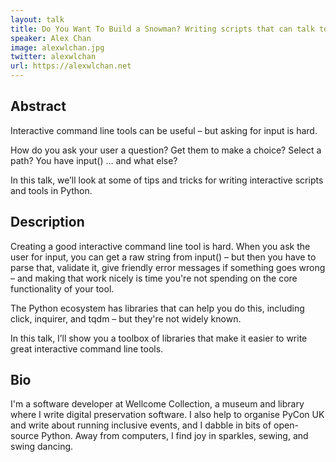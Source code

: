 ```yaml
---
layout: talk
title: Do You Want To Build a Snowman? Writing scripts that can talk to the user
speaker: Alex Chan
image: alexwlchan.jpg
twitter: alexwlchan
url: https://alexwlchan.net
---
```


## Abstract
Interactive command line tools can be useful – but asking for input is hard.

How do you ask your user a question? Get them to make a choice? Select a path? You have input() … and what else?

In this talk, we’ll look at some of tips and tricks for writing interactive scripts and tools in Python.

## Description
Creating a good interactive command line tool is hard. When you ask the user for input, you can get a raw string from input() – but then you have to parse that, validate it, give friendly error messages if something goes wrong – and making that work nicely is time you're not spending on the core functionality of your tool.

The Python ecosystem has libraries that can help you do this, including click, inquirer, and tqdm – but they're not widely known.

In this talk, I’ll show you a toolbox of libraries that make it easier to write great interactive command line tools.

## Bio
I'm a software developer at Wellcome Collection, a museum and library where I write digital preservation software. I also help to organise PyCon UK and write about running inclusive events, and I dabble in bits of open-source Python. Away from computers, I find joy in sparkles, sewing, and swing dancing.

